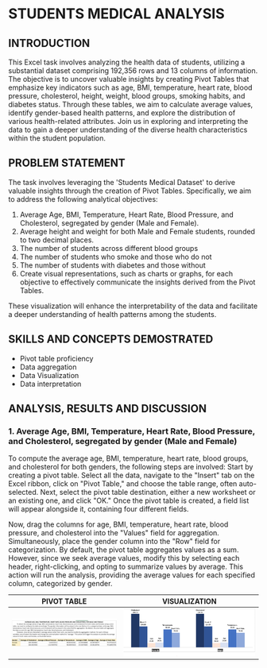 # STUDENTS MEDICAL ANALYSIS

## INTRODUCTION

This Excel task involves analyzing the health data of students, utilizing a substantial dataset comprising 192,356 rows and 13 columns of information. The objective is to uncover valuable insights by creating Pivot Tables that emphasize key indicators such as age, BMI, temperature, heart rate, blood pressure, cholesterol, height, weight, blood groups, smoking habits, and diabetes status. Through these tables, we aim to calculate average values, identify gender-based health patterns, and explore the distribution of various health-related attributes. Join us in exploring and interpreting the data to gain a deeper understanding of the diverse health characteristics within the student population.

## PROBLEM STATEMENT

The task involves leveraging the 'Students Medical Dataset' to derive valuable insights through the creation of Pivot Tables. Specifically, we aim to address the following analytical objectives:

1. Average Age, BMI, Temperature, Heart Rate, Blood Pressure, and Cholesterol, segregated by gender (Male and Female).
2. Average height and weight for both Male and Female students, rounded to two decimal places.
3. The number of students across different blood groups
4. The number of students who smoke and those who do not
5. The number of students with diabetes and those without
6. Create visual representations, such as charts or graphs, for each objective to effectively communicate the insights derived from the Pivot Tables.

These visualization will enhance the interpretability of the data and facilitate a deeper understanding of health patterns among the students.

## SKILLS AND CONCEPTS DEMOSTRATED
- Pivot table proficiency
- Data aggregation
- Data Visualization
- Data interpretation

## ANALYSIS, RESULTS AND DISCUSSION

### 1. Average Age, BMI, Temperature, Heart Rate, Blood Pressure, and Cholesterol, segregated by gender (Male and Female)

To compute the average age, BMI, temperature, heart rate, blood groups, and cholesterol for both genders, the following steps are involved: Start by creating a pivot table. Select all the data, navigate to the "Insert" tab on the Excel ribbon, click on "Pivot Table," and choose the table range, often auto-selected. Next, select the pivot table destination, either a new worksheet or an existing one, and click "OK." Once the pivot table is created, a field list will appear alongside it, containing four different fields.

Now, drag the columns for age, BMI, temperature, heart rate, blood pressure, and cholesterol into the "Values" field for aggregation. Simultaneously, place the gender column into the "Row" field for categorization. By default, the pivot table aggregates values as a sum. However, since we seek average values, modify this by selecting each header, right-clicking, and opting to summarize values by average. This action will run the analysis, providing the average values for each specified column, categorized by gender.

PIVOT TABLE                       |VISUALIZATION
:--------------------------------:|:------------------------------:
![](Average_BATHBC.png)           |![](Visual_BATHBC.png)
